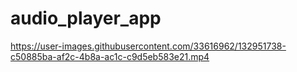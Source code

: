 # audio_player_app



https://user-images.githubusercontent.com/33616962/132951738-c50885ba-af2c-4b8a-ac1c-c9d5eb583e21.mp4

